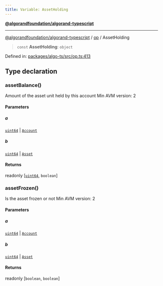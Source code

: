 ```yaml
---
title: Variable: AssetHolding
---
```


[**@algorandfoundation/algorand-typescript**](../../README)

***

[@algorandfoundation/algorand-typescript](../../README) / [op](../README) / AssetHolding



> `const` **AssetHolding**: `object`

Defined in: [packages/algo-ts/src/op.ts:413](https://github.com/algorandfoundation/puya-ts/blob/main/packages/algo-ts/src/op.ts#L413)

## Type declaration

### assetBalance()

Amount of the asset unit held by this account
Min AVM version: 2

#### Parameters

##### a

[`uint64`](../../index/type-aliases/uint64) | [`Account`](../../index/type-aliases/Account)

##### b

[`uint64`](../../index/type-aliases/uint64) | [`Asset`](../../index/type-aliases/Asset)

#### Returns

readonly \[[`uint64`](../../index/type-aliases/uint64), `boolean`\]

### assetFrozen()

Is the asset frozen or not
Min AVM version: 2

#### Parameters

##### a

[`uint64`](../../index/type-aliases/uint64) | [`Account`](../../index/type-aliases/Account)

##### b

[`uint64`](../../index/type-aliases/uint64) | [`Asset`](../../index/type-aliases/Asset)

#### Returns

readonly \[`boolean`, `boolean`\]